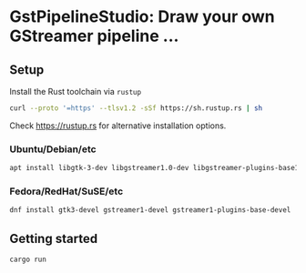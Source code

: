 # GstPipelineStudio: Draw your own GStreamer pipeline ...

## Setup

Install the Rust toolchain via `rustup`

```sh
curl --proto '=https' --tlsv1.2 -sSf https://sh.rustup.rs | sh
```

Check https://rustup.rs for alternative installation options.

### Ubuntu/Debian/etc

```sh
apt install libgtk-3-dev libgstreamer1.0-dev libgstreamer-plugins-base1.0-dev
```

### Fedora/RedHat/SuSE/etc

```sh
dnf install gtk3-devel gstreamer1-devel gstreamer1-plugins-base-devel
```

## Getting started

```sh
cargo run
```
